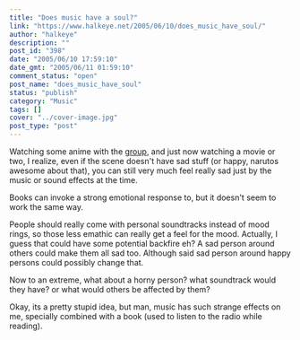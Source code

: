 ```yaml
---
title: "Does music have a soul?"
link: "https://www.halkeye.net/2005/06/10/does_music_have_soul/"
author: "halkeye"
description: ""
post_id: "398"
date: "2005/06/10 17:59:10"
date_gmt: "2005/06/11 01:59:10"
comment_status: "open"
post_name: "does_music_have_soul"
status: "publish"
category: "Music"
tags: []
cover: "../cover-image.jpg"
post_type: "post"
---
```


Watching some anime with the [group](http://www.sfuarc.com/), and just now watching a movie or two, I realize, even if the scene doesn't have sad stuff (or happy, narutos awesome about that), you can still very much feel really sad just by the music or sound effects at the time.

Books can invoke a strong emotional response to, but it doesn't seem to work the same way.

People should really come with personal soundtracks instead of mood rings, so those less emathic can really get a feel for the mood. Actually, I guess that could have some potential backfire eh? A sad person around others could make them all sad too. Although said sad person around happy persons could possibly change that.

Now to an extreme, what about a horny person? what soundtrack would they have? or what would others be affected by them?

Okay, its a pretty stupid idea, but man, music has such strange effects on me, specially combined with a book (used to listen to the radio while reading).